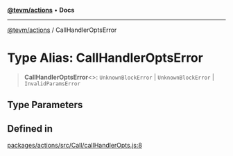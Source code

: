 [**@tevm/actions**](../README.md) • **Docs**

***

[@tevm/actions](../globals.md) / CallHandlerOptsError

# Type Alias: CallHandlerOptsError

> **CallHandlerOptsError**\<\>: `UnknownBlockError` \| `UnknownBlockError` \| `InvalidParamsError`

## Type Parameters

## Defined in

[packages/actions/src/Call/callHandlerOpts.js:8](https://github.com/qbzzt/tevm-monorepo/blob/main/packages/actions/src/Call/callHandlerOpts.js#L8)
